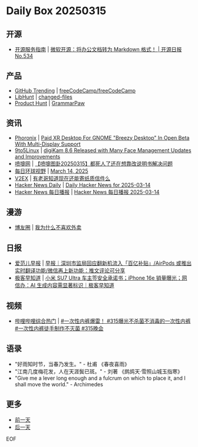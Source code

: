 # Daily Box 20250315

## 开源
- [开源服务指南](https://osguider.com/blog/) | [微软开源：将办公文档转为 Markdown 格式！ | 开源日报 No.534](https://osguider.com/blog/post/daily/daily-534/)

## 产品
- [GitHub Trending](https://github.com/trending?since=daily) | [freeCodeCamp/freeCodeCamp](https://github.com/freeCodeCamp/freeCodeCamp)
- [LibHunt](https://www.libhunt.com/) | [changed-files](https://www.libhunt.com/r/changed-files)
- [Product Hunt](https://www.producthunt.com) | [GrammarPaw ](https://www.producthunt.com/posts/grammarpaw)

## 资讯
- [Phoronix](https://www.phoronix.com/) | [Paid XR Desktop For GNOME "Breezy Desktop" In Open Beta With Multi-Display Support](https://www.phoronix.com/news/GNOME-This-Week-Breezy)
- [9to5Linux](https://9to5linux.com/) | [digiKam 8.6 Released with Many Face Management Updates and Improvements](https://9to5linux.com/digikam-8-6-released-with-many-face-management-updates-and-improvements)
- [喷嚏网](http://www.dapenti.com/blog/blog.asp?subjectid=70&name=xilei) | [【喷嚏图卦20250315】都死人了还在想靠改说明书解决问题](http://www.dapenti.com/blog/more.asp?name=xilei&id=184805)
- [每日环球视野](https://idai.ly/) | [March 14, 2025](http://m.idai.ly/se/a193iG?1741881600)
- [V2EX](https://www.v2ex.com/) | [有老哥知道现在还能寄纸质信件么](https://www.v2ex.com/t/1118644)
- [Hacker News Daily](https://www.daemonology.net/hn-daily/) | [Daily Hacker News for 2025-03-14](https://www.daemonology.net/hn-daily/2025-03-14.html)
- [Hacker News 每日播报](https://hacker-news.agi.li/) | [Hacker News 每日播报 2025-03-14](https://hacker-news.agi.li/post/2025-03-14)

## 漫游
- [博友圈](https://www.boyouquan.com/home) | [我为什么不喜欢外卖](https://www.boyouquan.com/go?from=feed&link=https%3A%2F%2Fblog.solazy.me%2F20250315%2F)

## 日报
- [爱范儿早报](https://www.ifanr.com/category/ifanrnews) | [早报｜深圳市监局回应翻新机流入「百亿补贴」/AirPods 或推出实时翻译功能/微信再上新功能：推文评论可分享](https://www.ifanr.com/1617708)
- [极客早知道](https://www.geekpark.net/column/74) | [小米 SU7 Ultra 车主签安全承诺书；iPhone 16e 销量曝光；网信办：AI 生成内容需显著标识｜极客早知道](https://www.geekpark.net/news/346991)

## 视频
- [哔哩哔哩综合热门](https://www.bilibili.com/v/popular/all/) | [#一次性内裤爆雷！ #315曝光不杀菌不消毒的一次性内裤 #一次性内裤徒手制作不灭菌 #315晚会](https://b23.tv/BV1oQQmYPED8)

## 语录
- "好雨知时节，当春乃发生。" - 杜甫 《春夜喜雨》
- "江南几度梅花发，人在天涯鬓已斑。" - 刘著 《鹧鸪天·雪照山城玉指寒》
- "Give me a lever long enough and a fulcrum on which to place it, and I shall move the world." - Archimedes

## 更多
- [前一天](daily-box-20250314.md)
- [后一天](daily-box-20250316.md)

EOF